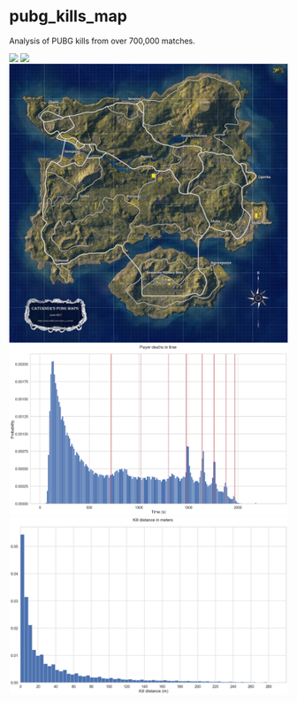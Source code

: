 # pubg_kills_map
Analysis of PUBG kills from over 700,000 matches.

![](erangel_phase_cat.jpg)
![](erangel_fire.png)
![](erangel.jpg)
![](player_death_time_hist.png)
![](kill_distance.png)
